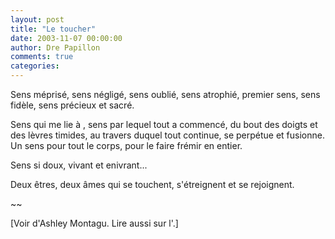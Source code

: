 ```yaml
---
layout: post
title: "Le toucher"
date: 2003-11-07 00:00:00
author: Dre Papillon
comments: true
categories: 
---
```



Sens méprisé, sens négligé, sens oublié, sens atrophié, premier sens, sens fidèle, sens précieux et sacré.

Sens qui me lie à , sens par lequel tout a commencé, du bout des doigts et des lèvres timides, au travers duquel tout continue, se perpétue et fusionne.  Un sens pour tout le corps, pour le faire frémir en entier.

Sens si doux, vivant et enivrant...

Deux êtres, deux âmes qui se touchent, s'étreignent et se rejoignent.

~~

[Voir d'Ashley Montagu.  Lire aussi sur l'.]
